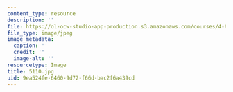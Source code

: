 ```yaml
---
content_type: resource
description: ''
file: https://ol-ocw-studio-app-production.s3.amazonaws.com/courses/4-614-religious-architecture-and-islamic-cultures-fall-2002/9ea524fe64609d72f66dbac2f6a439cd_5110.jpg
file_type: image/jpeg
image_metadata:
  caption: ''
  credit: ''
  image-alt: ''
resourcetype: Image
title: 5110.jpg
uid: 9ea524fe-6460-9d72-f66d-bac2f6a439cd
---
```

